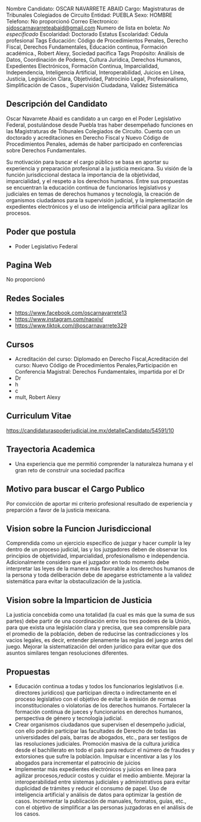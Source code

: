 Nombre Candidato: OSCAR NAVARRETE ABAID
Cargo: Magistraturas de Tribunales Colegiados de Circuito
Entidad: PUEBLA
Sexo: HOMBRE
Telefono: No proporcionó
Correo Electronico: sjdoscarnavarreteabaid@gmail.com
Numero de lista en boleta: *No especificado*
Escolaridad: Doctorado
Estatus Escolaridad: Cédula profesional
Tags Educación: Código de Procedimientos Penales, Derecho Fiscal, Derechos Fundamentales, Educación continua, Formación académica., Robert Alexy, Sociedad pacífica
Tags Propósito: Análisis de Datos, Coordinación de Poderes, Cultura Jurídica, Derechos Humanos, Expedientes Electrónicos, Formación Continua, Imparcialidad, Independencia, Inteligencia Artificial, Interoperabilidad, Juicios en Línea, Justicia, Legislación Clara, Objetividad, Patrocinio Legal, Profesionalismo, Simplificación de Casos., Supervisión Ciudadana, Validez Sistemática


## Descripción del Candidato 

Oscar Navarrete Abaid es candidato a un cargo en el Poder Legislativo Federal, postulándose desde Puebla tras haber desempeñado funciones en las Magistraturas de Tribunales Colegiados de Circuito. Cuenta con un doctorado y acreditaciones en Derecho Fiscal y Nuevo Código de Procedimientos Penales, además de haber participado en conferencias sobre Derechos Fundamentales.

Su motivación para buscar el cargo público se basa en aportar su experiencia y preparación profesional a la justicia mexicana. Su visión de la función jurisdiccional destaca la importancia de la objetividad, imparcialidad, y el respeto a los derechos humanos. Entre sus propuestas se encuentran la educación continua de funcionarios legislativos y judiciales en temas de derechos humanos y tecnología, la creación de organismos ciudadanos para la supervisión judicial, y la implementación de expedientes electrónicos y el uso de inteligencia artificial para agilizar los procesos.


## Poder que postula

- Poder Legislativo Federal


## Pagina Web

No proporcionó


## Redes Sociales

- https://www.facebook.com/oscarnavarrete13
- https://www.instagram.com/naoxiv/
- https://www.tiktok.com/@oscarnavarrete329


## Cursos

- Acreditación del curso: Diplomado en Derecho Fiscal,Acreditación del curso: Nuevo Código de Procedimientos Penales,Participación en Conferencia Magistral: Derechos Fundamentales, impartida por el Dr
- Dr
- h
- c
- mult, Robert Alexy


## Curriculum Vitae

https://candidaturaspoderjudicial.ine.mx/detalleCandidato/54591/10


## Trayectoria Academica

- Una experiencia que me permitió comprender la naturaleza humana y el gran reto de construir una sociedad pacífica


## Motivo para buscar el Cargo Publico

Por convicción de aportar mi criterio profesional resultado de experiencia y preparción a favor de la justicia mexicana.


## Vision sobre la Funcion Jurisdiccional

Comprendida como un ejercicio específico de juzgar y hacer cumplir la ley dentro de un proceso judicial, las y los juzgadores deben de observar los principios de objetividad, imparcialidad, profesionalismo e independencia. Adicionalmente considero que el juzgador en todo momento debe interpretar las leyes de la manera más favorable a los derechos humanos de la persona y toda deliberación debe de apegarse estrictamente a la validez sistemática para evitar la obstaculización de la justicia.


## Vision sobre la Imparticion de Justicia

La justicia concebida como una totalidad (la cual es más que la suma de sus partes) debe partir de una coordinación entre los tres poderes de la Unión, para que exista una legislación clara y precisa, que sea comprensible para el promedio de la población, deben de reducirse las contradicciones y los vacios legales, es decir, entender plenamente las reglas del juego antes del juego. Mejorar la sistematización del orden jurídico para evitar que dos asuntos similares tengan resoluciones diferentes.


## Propuestas

- Educación continua a todas y todos los funcionarios legislativos (i.e. directores jurídicos) que participan directa o indirectamente en el proceso legislativo con el objetivo de evitar la emisión de normas inconstitucionales o violatorias de los derechos humanos. Fortalecer la formación continua de jueces y funcionarios en derechos humanos, perspectiva de género y tecnología judicial.
- Crear organismos ciudadanos que supervisen el desempeño judicial, con ello podrán participar las facultades de Derecho de todas las universidades del país, barras de abogados, etc., para ser testigos de las resoluciones judiciales. Promoción masiva de la cultura jurídica desde el bachillerato en todo el país para reducir el número de fraudes y extorsiones que sufre la población. Impulsar e incentivar a las y los abogados para incrementar el patrocinio de juicios
- Implementar más expedientes electrónicos y juicios en línea para agilizar procesos,reducir costos y cuidar el medio ambiente. Mejorar la interoperabilidad entre sistemas judiciales y administrativos para evitar duplicidad de trámites y reducir el consumo de papel. Uso de inteligencia artificial y análisis de datos para optimizar la gestión de casos. Incrementar la publicación de manuales, formatos, guías, etc., con el objetivo de simplificar a las personas juzgadoras en el análisis de los casos.

